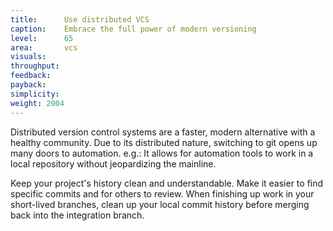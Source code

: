 ```yaml
---
title:      Use distributed VCS
caption:    Embrace the full power of modern versioning
level:      65
area:       vcs
visuals:    
throughput:       
feedback:
payback:
simplicity:     
weight: 2004
---
```


Distributed version control systems are a faster, modern alternative with a healthy community. Due to its distributed nature, switching to git opens up many doors to automation.
e.g.: It allows for automation tools to work in a local repository without jeopardizing the mainline.

Keep your project's history clean and understandable. Make it easier to find specific commits and for others to review.  When finishing up work in your short-lived branches, clean up your local commit history before merging back into the integration branch.
